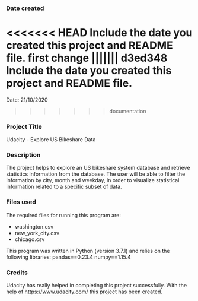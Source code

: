 ### Date created
<<<<<<< HEAD
Include the date you created this project and README file.
first change
||||||| d3ed348
Include the date you created this project and README file.
=======
Date: 21/10/2020
>>>>>>> documentation

### Project Title
Udacity - Explore US Bikeshare Data

### Description

The project helps to explore an US bikeshare system database and retrieve statistics information from the database. The user will be able to filter the information by city, month and weekday, in order to visualize statistical information related to a specific subset of data.
### Files used
The required files for running this program are: 

* washington.csv
* new_york_city.csv
* chicago.csv

This program was written in Python (version 3.7.1) and relies on the following libraries:
pandas==0.23.4
numpy==1.15.4

### Credits
Udacity has really helped in completing this project successfully.
With the help of https://www.udacity.com/ this project has been created.
